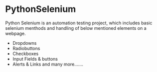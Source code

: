 # PythonSelenium
Python Selenium is an automation testing project, which includes basic selenium menthods and handling of below mentioned elements on a webpage.
- Dropdowns
- Radiobuttons
- Checkboxes
- Input Fields & buttons
- Alerts & Links
and many more.......
